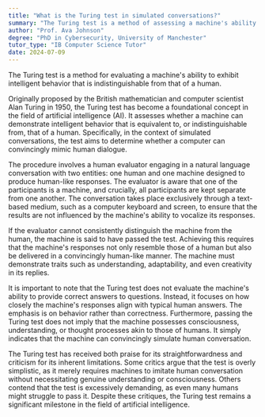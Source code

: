 ```yaml
---
title: "What is the Turing test in simulated conversations?"
summary: "The Turing test is a method of assessing a machine's ability to exhibit intelligent behaviour indistinguishable from a human's."
author: "Prof. Ava Johnson"
degree: "PhD in Cybersecurity, University of Manchester"
tutor_type: "IB Computer Science Tutor"
date: 2024-07-09
---
```


The Turing test is a method for evaluating a machine's ability to exhibit intelligent behavior that is indistinguishable from that of a human.

Originally proposed by the British mathematician and computer scientist Alan Turing in 1950, the Turing test has become a foundational concept in the field of artificial intelligence (AI). It assesses whether a machine can demonstrate intelligent behavior that is equivalent to, or indistinguishable from, that of a human. Specifically, in the context of simulated conversations, the test aims to determine whether a computer can convincingly mimic human dialogue.

The procedure involves a human evaluator engaging in a natural language conversation with two entities: one human and one machine designed to produce human-like responses. The evaluator is aware that one of the participants is a machine, and crucially, all participants are kept separate from one another. The conversation takes place exclusively through a text-based medium, such as a computer keyboard and screen, to ensure that the results are not influenced by the machine's ability to vocalize its responses.

If the evaluator cannot consistently distinguish the machine from the human, the machine is said to have passed the test. Achieving this requires that the machine's responses not only resemble those of a human but also be delivered in a convincingly human-like manner. The machine must demonstrate traits such as understanding, adaptability, and even creativity in its replies.

It is important to note that the Turing test does not evaluate the machine's ability to provide correct answers to questions. Instead, it focuses on how closely the machine's responses align with typical human answers. The emphasis is on behavior rather than correctness. Furthermore, passing the Turing test does not imply that the machine possesses consciousness, understanding, or thought processes akin to those of humans. It simply indicates that the machine can convincingly simulate human conversation.

The Turing test has received both praise for its straightforwardness and criticism for its inherent limitations. Some critics argue that the test is overly simplistic, as it merely requires machines to imitate human conversation without necessitating genuine understanding or consciousness. Others contend that the test is excessively demanding, as even many humans might struggle to pass it. Despite these critiques, the Turing test remains a significant milestone in the field of artificial intelligence.
    